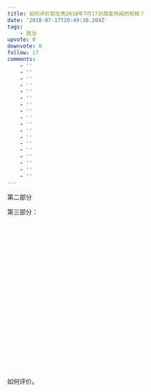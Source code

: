 ```yaml
---
title: 如何评价郭文贵2018年7月17对政变传闻的视频？
date: '2018-07-17T20:49:38.204Z'
tags:
    - 政治
upvote: 0
downvote: 0
follow: 17
comments:
    - ''
    - ''
    - ''
    - ''
    - ''
    - ''
    - ''
    - ''
    - ''
    - ''
    - ''
    - ''
    - ''
    - ''
    - ''
    - ''
    - ''
    - ''
---
```


  

第二部分

  

第三部分：

<iframe class="note-video-clip" src="//web.archive.org:443/web/20180720163449if_/https://www.youtube.com/embed/X8oJdTgfP4o" height="340" width="600" frameborder="0"></iframe>  

如何评价。
